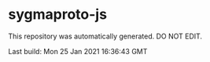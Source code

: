 # sygmaproto-js
This repository was automatically generated. DO NOT EDIT. 

Last build: Mon 25 Jan 2021 16:36:43 GMT
